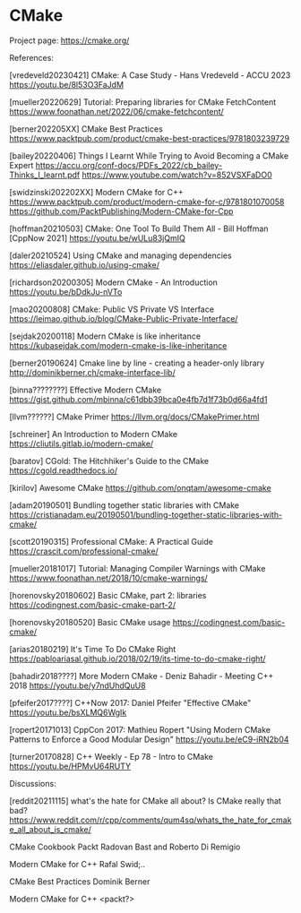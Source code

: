 # CMake

Project page: <https://cmake.org/>

References:  

  [vredeveld20230421] CMake: A Case Study - Hans Vredeveld - ACCU 2023  
    <https://youtu.be/8l53O3FaJdM>

  [mueller20220629] Tutorial: Preparing libraries for CMake FetchContent
    https://www.foonathan.net/2022/06/cmake-fetchcontent/

  [berner202205XX] CMake Best Practices
    https://www.packtpub.com/product/cmake-best-practices/9781803239729

  [bailey20220406] Things I Learnt While Trying to Avoid Becoming a CMake Expert
    https://accu.org/conf-docs/PDFs_2022/cb_bailey-Thinks_I_learnt.pdf
    https://www.youtube.com/watch?v=852VSXFaDO0
    
  [swidzinski202202XX] Modern CMake for C++
    https://www.packtpub.com/product/modern-cmake-for-c/9781801070058
    https://github.com/PacktPublishing/Modern-CMake-for-Cpp

  [hoffman20210503] CMake: One Tool To Build Them All - Bill Hoffman [CppNow 2021]
    https://youtu.be/wULu83jQmIQ

  [daler20210524] Using CMake and managing dependencies
    https://eliasdaler.github.io/using-cmake/

  [richardson20200305] Modern CMake - An Introduction
    https://youtu.be/bDdkJu-nVTo

  [mao20200808] CMake: Public VS Private VS Interface
    https://leimao.github.io/blog/CMake-Public-Private-Interface/

  [sejdak20200118] Modern CMake is like inheritance
    https://kubasejdak.com/modern-cmake-is-like-inheritance

  [berner20190624] Cmake line by line - creating a header-only library
    http://dominikberner.ch/cmake-interface-lib/

  [binna????????] Effective Modern CMake
    https://gist.github.com/mbinna/c61dbb39bca0e4fb7d1f73b0d66a4fd1

  [llvm??????] CMake Primer
    https://llvm.org/docs/CMakePrimer.html

  [schreiner] An Introduction to Modern CMake
    https://cliutils.gitlab.io/modern-cmake/

  [baratov] CGold: The Hitchhiker's Guide to the CMake
    https://cgold.readthedocs.io/
  
  [kirilov] Awesome CMake
    https://github.com/onqtam/awesome-cmake
  
  [adam20190501] Bundling together static libraries with CMake
    https://cristianadam.eu/20190501/bundling-together-static-libraries-with-cmake/
  
  [scott20190315] Professional CMake: A Practical Guide
    https://crascit.com/professional-cmake/

  [mueller20181017] Tutorial: Managing Compiler Warnings with CMake
    https://www.foonathan.net/2018/10/cmake-warnings/
  
  [horenovsky20180602] Basic CMake, part 2: libraries
    https://codingnest.com/basic-cmake-part-2/

  [horenovsky20180520] Basic CMake usage
    https://codingnest.com/basic-cmake/

  [arias20180219] It's Time To Do CMake Right
    https://pabloariasal.github.io/2018/02/19/its-time-to-do-cmake-right/

  [bahadir2018????] More Modern CMake - Deniz Bahadir - Meeting C++ 2018
    https://youtu.be/y7ndUhdQuU8

  [pfeifer2017????] C++Now 2017: Daniel Pfeifer "Effective CMake"
    https://youtu.be/bsXLMQ6WgIk

  [ropert20171013] CppCon 2017: Mathieu Ropert "Using Modern CMake Patterns to Enforce a Good Modular Design"
    https://youtu.be/eC9-iRN2b04

  [turner20170828] C++ Weekly - Ep 78 - Intro to CMake
    https://youtu.be/HPMvU64RUTY

Discussions:

  [reddit20211115] what's the hate for CMake all about? Is CMake really that bad?
    https://www.reddit.com/r/cpp/comments/qum4sq/whats_the_hate_for_cmake_all_about_is_cmake/




CMake Cookbook Packt Radovan Bast and Roberto Di Remigio

Modern CMake for C++ Rafal Swid;..

CMake Best Practices
Dominik Berner

Modern CMake for C++ <packt?>
